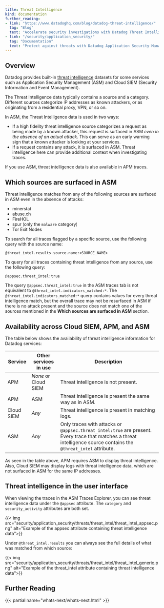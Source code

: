 ```yaml
---
title: Threat Intelligence
kind: documentation
further_reading:
- link: "https://www.datadoghq.com/blog/datadog-threat-intelligence/"
  tag: "Blog"
  text: "Accelerate security investigations with Datadog Threat Intelligence"
- link: "/security/application_security/"
  tag: "Documentation"
  text: "Protect against threats with Datadog Application Security Management"
---
```


## Overview

Datadog provides built-in [threat intelligence][1] datasets for some services such as Application Security Management (ASM) and Cloud SIEM (Security Information and Event Management).

The Threat Intelligence data typically contains a source and a category. Different sources categorize IP addresses as known attackers, or as originating from a residential proxy, VPN, or so on.

In ASM, the Threat Intelligence data is used in two ways:

- If a high fidelity threat intelligence source categorizes a request as being made by a known attacker, this request is surfaced in ASM *even in the absence of an actual attack*. This can serve as an early warning sign that a known attacker is looking at your services.
- If a request contains any attack, it is surfaced in ASM. Threat intelligence here can provide additional context when investigating traces.

If you use ASM, threat intelligence data is also available in APM traces. 

## Which sources are surfaced in ASM

Threat intelligence matches from any of the following sources are surfaced in ASM even in the absence of attacks:

- minerstat
- abuse.ch
- FireHOL
- spur (only the `malware` category)
- Tor Exit Nodes

To search for all traces flagged by a specific source, use the following query with the source name:

    @threat_intel.results.source.name:<SOURCE_NAME> 

To query for all traces containing threat intelligence from any source, use the following query:

    @appsec.threat_intel:true 

<div class="alert alert-info">
The query <code>@appsec.threat_intel:true</code> in the ASM traces tab is not equivalent to <code>@threat_intel.indicators_matched:*</code>. The <code>@threat_intel.indicators_matched:*</code> query contains values for every threat intelligence match, but the overall trace may not be resurfaced in ASM if there is no attack present and the source does not match one of the sources mentioned in the <strong>Which sources are surfaced in ASM</strong> section.
</div>

## Availability across Cloud SIEM, APM, and ASM

The table below shows the availability of threat intelligence information for Datadog services:

|Service|Other services in use|Description|
|---|---|---|
|APM| *None* or Cloud SIEM |Threat intelligence is not present.|
|APM| ASM |Threat intelligence is present the same way as in ASM.|
|Cloud SIEM| *Any* |Threat intelligence is present in matching logs.|
|ASM| *Any* |Only traces with attacks or `@appsec.threat_intel:true` are present. Every trace that matches a threat intelligence source contains the `@threat_intel` attribute.|

As seen in the table above, APM requires ASM to display threat intelligence. Also, Cloud SIEM may display logs with threat intelligence data, which are not surfaced in ASM for the same IP addresses.

## Threat intelligence in the user interface

When viewing the traces in the ASM Traces Explorer, you can see threat intelligence data under the `@appsec` attribute. The `category` and `security_activity` attributes are both set.

{{< img src="security/application_security/threats/threat_intel/threat_intel_appsec.png" alt="Example of the appsec attribute containing threat intelligence data">}}

Under `@threat_intel.results` you can always see the full details of what was matched from which source:

 {{< img src="security/application_security/threats/threat_intel/threat_intel_generic.png" alt="Example of the threat_intel attribute containing threat intelligence data">}}

## Further Reading

{{< partial name="whats-next/whats-next.html" >}}

[1]: https://www.datadoghq.com/blog/datadog-threat-intelligence/
